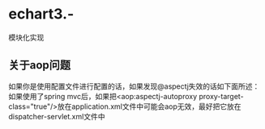 # echart3.-
模块化实现

## 关于aop问题
如果你是使用配置文件进行配置的话，如果发现@aspectj失效的话如下面所述：
如果使用了spring mvc后，如果把<aop:aspectj-autoproxy proxy-target-class="true"/>放在application.xml文件中可能会aop无效，最好把它放在dispatcher-servlet.xml文件中
